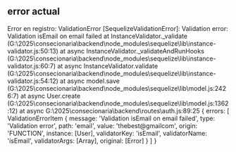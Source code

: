 ## error actual
Error en registro: ValidationError [SequelizeValidationError]: Validation error: Validation isEmail on email failed
    at InstanceValidator._validate (G:\2025\consecionaria\backend\node_modules\sequelize\lib\instance-validator.js:50:13)
    at async InstanceValidator._validateAndRunHooks (G:\2025\consecionaria\backend\node_modules\sequelize\lib\instance-validator.js:60:7)
    at async InstanceValidator.validate (G:\2025\consecionaria\backend\node_modules\sequelize\lib\instance-validator.js:54:12)
    at async model.save (G:\2025\consecionaria\backend\node_modules\sequelize\lib\model.js:2426:7)
    at async User.create (G:\2025\consecionaria\backend\node_modules\sequelize\lib\model.js:1362:12)
    at async G:\2025\consecionaria\backend\routes\auth.js:89:25 {
  errors: [
    ValidationErrorItem {
      message: 'Validation isEmail on email failed',
      type: 'Validation error',
      path: 'email',
      value: 'thebest@gmailcom',
      origin: 'FUNCTION',
      instance: [User],
      validatorKey: 'isEmail',
      validatorName: 'isEmail',
      validatorArgs: [Array],
      original: [Error]
    }
  ]
}
